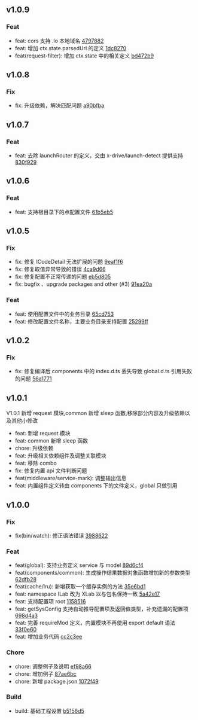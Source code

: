 ## v1.0.9

### Feat
- feat: cors 支持 .lo 本地域名 [4797882](https://github.com/x-9lab/xlab/commit/479788226cdbc9b8cc1e3594f9beb055f68c7e8c)
- feat: 增加 ctx.state.parsedUrl 的定义 [1dc8270](https://github.com/x-9lab/xlab/commit/1dc827063e13f9a6e62d86bac5085715b53025b2)
- feat(request-filter): 增加 ctx.state 中的相关定义 [bd472b9](https://github.com/x-9lab/xlab/commit/bd472b96d55fff8dc68353e38e57345ab9d41faf)

## v1.0.8

### Fix
- fix: 升级依赖，解决匹配问题 [a90bfba](https://github.com/x-9lab/xlab/commit/a90bfbabbd3229a469824015f7c93f02eded172a)

## v1.0.7

### Feat
- feat: 去除 launchRouter 的定义，交由 x-drive/launch-detect 提供支持 [830f929](https://github.com/x-9lab/xlab/commit/830f9290322d9c10915959f54c28876a7f25b907)

## v1.0.6

### Feat
- feat: 支持根目录下的点配置文件 [61b5eb5](https://github.com/x-9lab/xlab/commit/61b5eb5919e9d12fec7455688fe27615274220ac)

## v1.0.5

### Fix
- fix: 修复 ICodeDetail 无法扩展的问题 [9eaf1f6](https://github.com/x-9lab/xlab/commit/9eaf1f67c99702bd81b81f43c3b3e803da2ac8b1)
- fix: 修复取值异常导致的错误 [4ca9d66](https://github.com/x-9lab/xlab/commit/4ca9d665e1715cab732dd27811b7edbfc6ba2704)
- fix: 修复配置不正常传递的问题 [eb5d805](https://github.com/x-9lab/xlab/commit/eb5d805ded0b7a7f3e1ec717c868c9fb0266b8ba)
- fix:  bugfix 、upgrade packages  and other (#3) [91ea20a](https://github.com/x-9lab/xlab/commit/91ea20acf7bc8f88de434db54ba000aa014d6a31)

### Feat
- feat: 使用配置文件中的业务目录 [65cd753](https://github.com/x-9lab/xlab/commit/65cd75333440a1d51ec2d81d76a8c0838128715c)
- feat: 修改配置文件名称，主要业务目录支持配置 [25299ff](https://github.com/x-9lab/xlab/commit/25299ffe66b38a4eeacf31fccd56dc64b1c5869c)

## v1.0.2

### Fix
- fix: 修复编译后 components 中的 index.d.ts 丢失导致 global.d.ts 引用失败的问题 [56a1771](https://github.com/x-9lab/xlab/commit/56a17719a8cab89255541935e3d2f781fc7e256b)

## v1.0.1

V1.0.1 新增 request 模块,common 新增 sleep 函数,移除部分内容及升级依赖以及其他小修改
* feat: 新增 request 模块
* feat: common 新增 sleep 函数
* chore: 升级依赖
* feat: 升级相关依赖组件及调整关联模块
* feat: 移除 combo
* fix: 修复内置 api 文件判断问题
* feat(middleware/service-mark): 调整输出信息
* feat: 内置组件定义转由 components 下的文件定义，global 只做引用

## v1.0.0

### Fix
- fix(bin/watch): 修正语法错误 [3988622](https://github.com/x-9lab/xlab/commit/3988622af68193ef9a9376d951d830760f5bcc1e)

### Feat
- feat(global): 支持业务定义 service 与 model [89d6cf4](https://github.com/x-9lab/xlab/commit/89d6cf44d7cf33d87eab53bac8035795d3661ccc)
- feat(components/common): 生成操作结果数据对象函数增加新的参数类型 [62dfb28](https://github.com/x-9lab/xlab/commit/62dfb28a698b4d426c8d739ef3734fab614e8654)
- feat(cache/lru): 新增获取一个缓存实例的方法 [35e6bd1](https://github.com/x-9lab/xlab/commit/35e6bd1cdf86b504eb5f3cd63ffad15a8cab679e)
- feat: namespace ILab 改为 XLab 以与包名保持一致 [5a42e17](https://github.com/x-9lab/xlab/commit/5a42e173436b6b10f74744d481cd382fdee48f24)
- feat: 支持配置项 root [1158516](https://github.com/x-9lab/xlab/commit/1158516af5e86220e86f7e11f0438aa97fb3bdc4)
- feat: getSysConfig 支持自动推导配置项及返回值类型，补充遗漏的配置项 [698d4a3](https://github.com/x-9lab/xlab/commit/698d4a3e758fee6d37ed3e7bea692e3d45a18553)
- feat: 完善 requireMod 定义，内置模块不再使用 export default 语法 [33f0e60](https://github.com/x-9lab/xlab/commit/33f0e60d4128aa6aa8d97f29ca8674650929420e)
- feat: 增加业务代码 [cc2c3ee](https://github.com/x-9lab/xlab/commit/cc2c3ee31c180481f8005ff2a8ed9ebbf2c50221)

### Chore
- chore: 调整例子及说明 [ef98a66](https://github.com/x-9lab/xlab/commit/ef98a66562892d2ccf1cf6a0171cddd190eaba31)
- chore: 增加例子 [87ae6bc](https://github.com/x-9lab/xlab/commit/87ae6bcf1e6dd0851a061f1da203ee1fcbaac11b)
- chore: 新增 package.json [1072f49](https://github.com/x-9lab/xlab/commit/1072f493683f2dfa6849416f934a44f7ebcaec22)

### Build
- build: 基础工程设置 [b5156d5](https://github.com/x-9lab/xlab/commit/b5156d5884fcf972c839d64e9a1d80a655f5c0e8)

